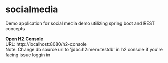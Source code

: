 # socialmedia
Demo application for social media demo utilizing spring boot and REST concepts 

<b>Open H2 Console</b>
<br/>URL: http://localhost:8080/h2-console
<br/>Note: Change db source url to 'jdbc:h2:mem:testdb' in h2 console if you're facing issue loggin in

